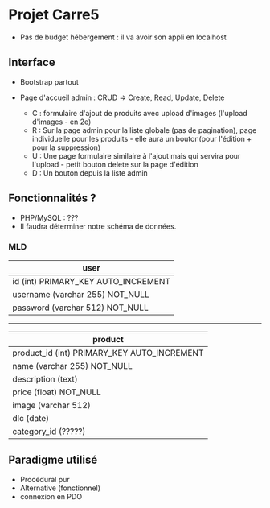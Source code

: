 # Projet Carre5

- Pas de budget hébergement : il va avoir son appli en localhost

## Interface

- Bootstrap partout

- Page d'accueil admin : CRUD => Create, Read, Update, Delete
  - C : formulaire d'ajout de produits avec upload d'images (l'upload d'images - en 2e)
  - R : Sur la page admin pour la liste globale (pas de pagination), page individuelle pour les produits - elle aura un bouton(pour l'édition + pour la suppression)
  - U : Une page formulaire similaire à l'ajout mais qui servira pour l'upload - petit bouton delete sur la page d'édition
  - D : Un bouton depuis la liste admin

## Fonctionnalités ?

- PHP/MySQL : ???
- Il faudra déterminer notre schéma de données.

### MLD

| user                                |
| ----------------------------------- |
| id (int) PRIMARY_KEY AUTO_INCREMENT |
| username (varchar 255) NOT_NULL     |
| password (varchar 512) NOT_NULL     |

---

| product                                     |
| ------------------------------------------- |
| product_id (int) PRIMARY_KEY AUTO_INCREMENT |
| name (varchar 255) NOT_NULL                 |
| description (text)                          |
| price (float) NOT_NULL                      |
| image (varchar 512)                         |
| dlc (date)                                  |
| category_id (?????)                         |

## Paradigme utilisé

- Procédural pur
- Alternative (fonctionnel)
- connexion en PDO

